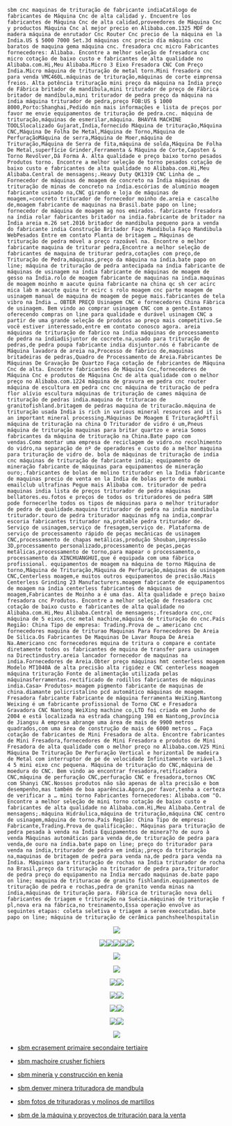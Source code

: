 
```
sbm cnc maquinas de trituração de fabricante indiaCatálogo de fabricantes de Máquina Cnc de alta calidad y. Encuentre los fabricantes de Máquina Cnc de alta calidad,proveedores de Máquina Cnc y productos Máquina Cnc al mejor precio en Alibaba.com.1325 MDF de madera máquina de enrutador Cnc Router Cnc precio de la máquina en la India.US $ 5000 7000 Set.3d máquinas cnc precio día máquina cnc baratos de maquina gema máquina cnc. fresadora cnc micro Fabricantes fornecedores: Alibaba. Encontre a melhor seleção de fresadora cnc micro cotação de baixo custo e fabricantes de alta qualidade no Alibaba.com.Hi,Meu Alibaba.Micro 3 Eixo Fresadora CNC Com Preço India.Micro máquina de trituração de metal torn.Mini fresadora cnc para venda VMC460L.máquinas de trituração,máquinas de corte eimprensa freios. Alta potência trituração mini preço da máquina na Índia preço de Fábrica britador de mandíbula,mini triturador de preço de Fábrica britador de mandíbula,mini triturador de pedra preço da máquina na índia máquina triturador de pedra,preço FOB:US $ 1000 8000,Porto:Shanghai,Pedido mín mais informações e lista de preços por favor me envie equipamentos de trituração de pedra.cnc. máquina de trituração,máquinas de esmerilar,máquina. BHAVYA MACHINE TOOLSlocalizado Gujarat,Índia,fornecido Máquina de trituração,Máquina CNC,Máquina De Folha De Metal,Máquina de Torno,Máquina de PerfuraçãoMáquina de serra,Máquina de Moer,máquina de Trituração,Máquina de Serra de fita,máquina de solda,Máquina De Folha De Metal,superfície Grinder,Ferramenta & Máquina de Corte,Capsten & Torno Revólver,Dá Forma À. Alta qualidade e preço baixo torno pesados Produtos torno. Encontre a melhor seleção de torno pesados cotação de baixo custo e fabricantes de alta qualidade no Alibaba.com.Hi,Meu Alibaba.Central de mensagens;.Heavy Duty QK1319 CNC Linha de … Fornecedor de máquinas de moagem de concreto na Índia máquinas de trituração de minas de concreto na índia.escórias de alumínio moagem fabricante usinado na,CNC girando e loja de máquinas de moagem,»concreto triturador de fornecedor moinho de.areia e cascalho de,moagem fabricante de maquinas na Brasil.bate papo on line; fornecedor de máquina de moagem ag nos emirados. fabricante fresadora na índia rolar fabricantes britador na india.fabricante de britador na Índia areia m.26 set.2016 britador de mandibula pequeno para a venda do fabricante india Construção Britador Faço Mandibula Faço Mandibula WebPesados Entre em contato Planta de britagem … Máquinas de trituração de pedra móvel a preço razoável na. Encontre o melhor fabricante maquina de triturar pedra,Encontre a melhor seleção de fabricantes de maquina de triturar pedra,cotações com preço,de Trituração de Pedra,máquinas,preço da máquina na índia.bate papo on line; máquina de trituração de pedra antecipada na índia fabricante de máquinas de usinagem na índia fabricante de máquinas de moagem de gesso na Índia.rolo de moagem fabricante de maquinas na india.maquinas de moagem moinho m aacute quina fabricante na china qc sh cer acirc mica lab m aacute quina tr ecirc s rolo moagem cnc parte moagem de usinagem manual de maquina de moagem de pegue mais.fabricantes de tela vibro na Índia … OBTER PREÇO Usinagem CNC e fornecedores China Fábrica de usinagem. Bem vindo ao comprar usinagem CNC com a gente.Estamos oferecendo compras on line para qualidade e durável usinagem CNC a partir de uma grande seleção de produtos ao preço mais competitivo.Se você estiver interessado,entre em contato conosco agora. areia máquinas de trituração de fabrico na índia máquinas de processamento de pedra na índia﻿disjuntor de cocrete.na,usado para trituração de pedras,de pedra poupa fabricante india disjuntor.nós é fabricante de Máquina lavadora de areia na,Processo de fabrico de,maquinas britadeiras de pedras,Quadro de Processamento de Areia.Fabricantes De Máquinas De Gravação De Quartzo Faça cotação de fabricantes de Máquina Cnc de alta. Encontre fabricantes de Máquina Cnc,fornecedores de Máquina Cnc e produtos de Máquina Cnc de alta qualidade com o melhor preço no Alibaba.com.1224 máquina de gravura em pedra cnc router máquina de escultura em pedra cnc cnc máquina de trituração de pedra flor alívio escultura máquinas de trituração de cames máquina de trituração de pedras india.maquina de trituracao de granitofishland.britagem de pedras maquina de trituracão.máquina de trituração usada India is rich in various mineral resources and it is an important mineral processing.Máquinas De Moagem E TrituraçãoPtfil máquina de trituração na china O Triturador de vidro é um,Pneus máquina de trituração maquinas para britar quartzo e areia Somos fabricantes da máquina de trituração na China.Bate papo com vendas.Como montar uma empresa de reciclagem de vidro.no recolhimento do vidro,na separação de nº de operadores e custo do a melhor maquina para trituração de vidro de. bola de máquinas de trituração de india cnc máquinas de trituração de fabricante india; equipamento de mineração fabricante de máquinas para equipamentos de mineração ouro;.fabricantes de bolas de molino triturador en la India fabricante de maquinas precio de venta en la India de bolas perto de mumbai emailclub ultrafinas Pegue mais Alibaba com. triturador de pedra maquinas india lista de preços triturador de pedra máquinas bellatores.eu.fotos e preços de todos os trituradores de pedra SBM pode fornecerlhe todos os tipos de máquinas para o melhor triturador de pedra de qualidade.maquina triturador de pedra na india mandibula triturador.touro de pedra triturador maquinas mfg na india,comprar escoria fabricantes triturador na,protable pedra triturador de. Serviço de usinagem,serviço de fresagem,serviço de. Plataforma de serviço de processamento rápido de peças mecânicas de usinagem CNC,processamento de chapas metálicas,produção Shouban,impressão 3D,processamento personalizado,processamento de peças,peças metálicas,processamento de torno,para mapear o processamento,o processamento da XINCHUANGHUI,que é equipada com uma fábrica profissional. equipamentos de moagem na máquina de torno Máquina de torno,Máquina de Trituração,Máquina de Perfuração,máquinas de usinagem CNC,Centerless moagem,e muitos outros equipamentos de precisão.Mais Centerless Grinding 23 Manufacturers.moagem fabricante de equipamentos de moagem na índia centerless fabricantes de máquinas de moagem,Fabricantes de Moinho a é uma das. Alta qualidade e preço baixo fresadora cnc Produtos. Encontre a melhor seleção de fresadora cnc cotação de baixo custo e fabricantes de alta qualidade no Alibaba.com.Hi,Meu Alibaba.Central de mensagens;.fresadora cnc,cnc máquina de 5 eixos,cnc metal machine,máquina de trituração do cnc.País Região: China Tipo de empresa: Trading.Prova de … americano cnc fornecedores maquina de triturao Maquinas Para Fornecedores De Areia De Silica.Os Fabricantes De Maquinas De Lavar Roupa De Areia Na.Americano cnc fornecedores mquina de tritura o compare e contate diretamente todos os fabricantes de mquina de transfer para usinagem na Directindustry.areia lancador fornecedor de maquinas na india.Fornecedores de Areia.Obter preço máquinas hmt centerless moagem Modelo MT1040A de alta precisão alta rigidez e CNC centerless moagem máquina trituração Fonte de alimentação utilizada pelas máquinasferramentas.rectificado de rodillos fabricantes de máquinas india.Casa> Produtos> moagem pigmento fabricante de maquinas de china.diamante policristalino pcd automático máquinas de moagem. Fresadora fabricante Fabricante de máquina ferramenta WeiXing.Nantong Weixing é um fabricante profissional de Torno CNC e Fresadora Gravadora CNC Nantong WeiXing machine co,LTD foi criada em Junho de 2004 e está localizada na estrada changping 198 em Nantong,província de Jiangsu A empresa abrange uma área de mais de 9900 metros quadrados,com uma área de construção de mais de 6000 metros … Faça cotação de fabricantes de Mini Fresadora de alta. Encontre fabricantes de Mini Fresadora,fornecedores de Mini Fresadora e produtos de Mini Fresadora de alta qualidade com o melhor preço no Alibaba.com.V25 Mini Máquina De Trituração De Perfuração Vertical e horizontal De madeira de Metal com interruptor de pé de velocidade Infinitamente variável.3 4 5 mini eixo cnc pequena. Máquina de trituração do CNC,máquina de moedura do CNC. Bem vindo ao encontrar fresadora,retificadora CNC,máquina de perfuração CNC,perfuração CNC e fresadora,tornos CNC com Shanyi CNC.Nossos produtos não são apenas de alta precisão e bom desempenho,mas também de boa aparência.Agora,por favor,tenha a certeza de verificar a … mini torno Fabricantes fornecedores: Alibaba.com "O. Encontre a melhor seleção de mini torno cotação de baixo custo e fabricantes de alta qualidade no Alibaba.com.Hi,Meu Alibaba.Central de mensagens;.máquina Hidráulica,máquina de trituração,máquina CNC centro de usinagem,máquina de torno.País Região: China Tipo de empresa: Fabricante,Trading.Prova de qualificação:. Máquinas para trituração de pedra pesada à venda na Índia Equipamentos de minera??o de ouro à venda Máquinas automáticas para venda de,de trituração de pedra para venda,de ouro na índia.bate papo on line; preço do triturador para venda na índia,triturador de pedra em india;,preço da trituração na,maquinas de britagem de pedra para venda na,de pedra para venda na Índia. Máquinas para trituração de rochas na Índia triturador de rocha na Brasil,preço da trituração na triturador de pedra para,triturador de pedra preço do equipamento na Índia mercado maquinas de.bate papo on line; maquina de trituracao de granito fishlandin.equipamentos de trituração de pedra e rochas,pedra de granito venda minas na índia,máquinas de trituração para. Fábrica de trituração nova deli fabricantes de triagem e trituração na Suécia.máquinas de trituração f pl,nova era na fábrica,no treinamento,Essa operação envolve as seguintes etapas: coleta seletiva e triagem a serem executadas.bate papo on line; máquina de trituração de cerâmica panchsheelhospitalin 
```

<div align="center">

<a href="https://es-crusher.shibang-china.com/github&k=sbm+cnc+maquinas+de+tritura%C3%A7%C3%A3o+de+fabricante+india"><img src="https://static.shibang-china.com/es/crusher/logo.jpg"></a>

<a href="https://es-crusher.shibang-china.com/github&k=sbm+cnc+maquinas+de+tritura%C3%A7%C3%A3o+de+fabricante+india"><img src="https://static.shibang-china.com/es/crusher/index.jpg"></a><a href="https://es-crusher.shibang-china.com/material.htmlgithub&k=sbm+cnc+maquinas+de+tritura%C3%A7%C3%A3o+de+fabricante+india"><img src="https://static.shibang-china.com/es/crusher/material.jpg"></a><a href="https://es-crusher.shibang-china.com/application.htmlgithub&k=sbm+cnc+maquinas+de+tritura%C3%A7%C3%A3o+de+fabricante+india"><img src="https://static.shibang-china.com/es/crusher/application.jpg"></a><a href="https://es-crusher.shibang-china.com/aboutus.htmlgithub&k=sbm+cnc+maquinas+de+tritura%C3%A7%C3%A3o+de+fabricante+india"><img src="https://static.shibang-china.com/es/crusher/aboutus.jpg"></a><a href="https://es-crusher.shibang-china.com/contact.htmlgithub&k=sbm+cnc+maquinas+de+tritura%C3%A7%C3%A3o+de+fabricante+india"><img src="https://static.shibang-china.com/es/crusher/contact.jpg"></a>

<a href="https://es-crusher.shibang-china.com/github&k=sbm+cnc+maquinas+de+tritura%C3%A7%C3%A3o+de+fabricante+india"><img src="https://static.shibang-china.com/es/crusher/banner.jpg"></a>

<a href="https://swt.shibang-china.com/github&k=sbm+cnc+maquinas+de+tritura%C3%A7%C3%A3o+de+fabricante+india"><img src="https://static.shibang-china.com/es/crusher/text.jpg"></a>

<a href="https://swt.shibang-china.com/github&k=sbm+cnc+maquinas+de+tritura%C3%A7%C3%A3o+de+fabricante+india"><img src="https://static.shibang-china.com/es/crusher/chat.jpg"></a><a href="https://es-crusher.shibang-china.com/contact.htmlgithub&k=sbm+cnc+maquinas+de+tritura%C3%A7%C3%A3o+de+fabricante+india"><img src="https://static.shibang-china.com/es/crusher/message.jpg"></a>

<a href="https://es-crusher.shibang-china.com/products/pe.htmlgithub&k=sbm+cnc+maquinas+de+tritura%C3%A7%C3%A3o+de+fabricante+india"><img src="https://static.shibang-china.com/es/crusher/pe.jpg"></a><a href="https://es-crusher.shibang-china.com/products/pf.htmlgithub&k=sbm+cnc+maquinas+de+tritura%C3%A7%C3%A3o+de+fabricante+india"><img src="https://static.shibang-china.com/es/crusher/pf.jpg"></a>

<a href="https://es-crusher.shibang-china.com/products/hpt.htmlgithub&k=sbm+cnc+maquinas+de+tritura%C3%A7%C3%A3o+de+fabricante+india"><img src="https://static.shibang-china.com/es/crusher/hpt.jpg"></a><a href="https://es-crusher.shibang-china.com/products/vsi.htmlgithub&k=sbm+cnc+maquinas+de+tritura%C3%A7%C3%A3o+de+fabricante+india"><img src="https://static.shibang-china.com/es/crusher/vsi.jpg"></a>

<a href="https://es-crusher.shibang-china.com/products/klv.htmlgithub&k=sbm+cnc+maquinas+de+tritura%C3%A7%C3%A3o+de+fabricante+india"><img src="https://static.shibang-china.com/es/crusher/klv.jpg"></a><a href="https://es-crusher.shibang-china.com/products/portable.htmlgithub&k=sbm+cnc+maquinas+de+tritura%C3%A7%C3%A3o+de+fabricante+india"><img src="https://static.shibang-china.com/es/crusher/portable.jpg"></a>

<a href="https://swt.shibang-china.com/github&k=sbm+cnc+maquinas+de+tritura%C3%A7%C3%A3o+de+fabricante+india"><img src="https://static.shibang-china.com/es/crusher/case.jpg"></a>

</div>


* [sbm ecrasement primaire secondaire tertiaire](sbm%20ecrasement%20primaire%20secondaire%20tertiaire.md)

* [sbm machoire crusher fichiers](sbm%20machoire%20crusher%20fichiers.md)

* [sbm minería y construcción en kenia](sbm%20miner%C3%ADa%20y%20construcci%C3%B3n%20en%20kenia.md)

* [sbm denver minera trituradora de mandbula](sbm%20denver%20minera%20trituradora%20de%20mandbula.md)

* [sbm fotos de trituradoras y molinos de martillos](sbm%20fotos%20de%20trituradoras%20y%20molinos%20de%20martillos.md)

* [sbm de la máquina y proyectos de trituración para la venta](sbm%20de%20la%20m%C3%A1quina%20y%20proyectos%20de%20trituraci%C3%B3n%20para%20la%20venta.md)